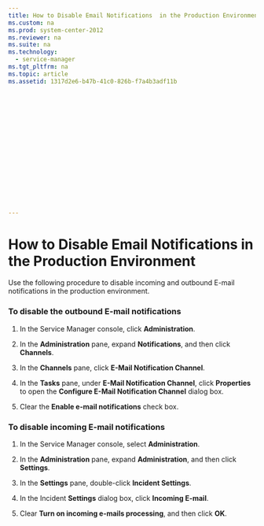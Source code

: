 ```yaml
---
title: How to Disable Email Notifications  in the Production Environment
ms.custom: na
ms.prod: system-center-2012
ms.reviewer: na
ms.suite: na
ms.technology: 
  - service-manager
ms.tgt_pltfrm: na
ms.topic: article
ms.assetid: 1317d2e6-b47b-41c0-826b-f7a4b3adf11b


















---
```

# How to Disable Email Notifications  in the Production Environment
Use the following procedure to disable incoming and outbound E\-mail notifications in the production environment.  
  
### To disable the outbound E\-mail notifications  
  
1.  In the Service Manager console, click **Administration**.  
  
2.  In the **Administration** pane, expand **Notifications**, and then click **Channels**.  
  
3.  In the **Channels** pane, click **E\-Mail Notification Channel**.  
  
4.  In the **Tasks** pane, under **E\-Mail Notification Channel**, click **Properties** to open the **Configure E\-Mail Notification Channel** dialog box.  
  
5.  Clear the **Enable e\-mail notifications** check box.  
  
### To disable incoming E\-mail notifications  
  
1.  In the Service Manager console, select **Administration**.  
  
2.  In the **Administration** pane, expand **Administration**, and then click **Settings**.  
  
3.  In the **Settings** pane, double\-click **Incident Settings**.  
  
4.  In the Incident **Settings** dialog box, click **Incoming E\-mail**.  
  
5.  Clear **Turn on incoming e\-mails processing**, and then click **OK**.